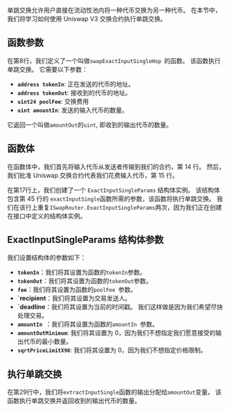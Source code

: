 单跳交换允许用户直接在流动性池内将一种代币交换为另一种代币。 在本节中，我们将学习如何使用 Uniswap V3 交换合约执行单跳交换。

## 函数参数

在第8行，我们定义了一个叫做`swapExactInputSingleHop `的函数。 该函数执行单跳交换。 它需要以下参数：

- **`address tokenIn`**: 正在发送的代币的地址。
- **`address tokenOut`**: 接收到的代币的地址。
- **`uint24 poolFee`**: 交换费用
- **`uint amountIn`**: 发送的输入代币的数量。

它返回一个叫做`amountOut`的`uint`, 即收到的输出代币的数量。

## 函数体

在函数体中，我们首先将输入代币从发送者传输到我们的合约，第 14 行。
然后，我们批准 Uniswap 交换合约代表我们花费输入代币，第 15 行。

在第17行上，我们创建了一个 `ExactInputSingleParams` 结构体实例。 该结构体包含第 45 行的 `exactInputSingle`函数所需的参数，该函数将执行单跳交换。 我们在该行上重复`ISwapRouter.ExactInputSingleParams`两次，因为我们正在创建在接口中定义的结构体实例。

## ExactInputSingleParams 结构体参数

我们设置结构体的参数如下：

- **`tokenIn`**：我们将其设置为函数的`tokenIn`参数。
- **`tokenOut`**：我们将其设置为函数的`tokenOut`参数。
- **`fee`**：我们将其设置为函数的`poolFee `参数。
- **\`recipient**：我们将其设置为交易发送人。
- **\`deadline**：我们将其设置为当前的时间戳。 我们这样做是因为我们希望尽快处理交易。
- **`amountIn `**：我们将其设置为函数的`amountIn `参数。
- **`amountOutMinimum`**: 我们将其设置为 0，因为我们不想指定我们愿意接受的输出代币的最小数量。
- **`sqrtPriceLimitX96`**: 我们将其设置为 0，因为我们不想指定价格限制。

## 执行单跳交换

在第29行中，我们将`extractInputSingle`函数的输出分配给`amountOut`变量。 该函数执行单跳交换并返回收到的输出代币的数量。